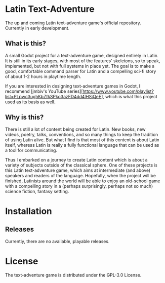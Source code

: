 # Latin Text-Adventure
The up and coming Latin text-adventure game's official repository. Currently in early development.

## What is this?

A small Godot project for a text-adventure game, designed entirely in Latin. It is still in its early stages, with most of the features' skeletons, so to speak, implemented, but not with full systems in place yet. The goal is to make a good, comfortable command parser for Latin and a compelling sci-fi story of about 1-2 hours in playtime length.

If you are interested in designing text-adventure games in Godot, I recommend [jmbiv's YouTube series][https://www.youtube.com/playlist?list=PLpwc3ughKbZfkSPko3azFD4dd4IHSiQeE], which is what this project used as its basis as well.

## Why is this?

There is still a lot of content being created for Latin. New books, new videos, poetry, talks, conventions, and so many things to keep the tradition of using Latin alive. But what I find is that most of this content is about Latin itself, whereas Latin is really a fully functional language that can be used as a tool for communicating. 

Thus I embarked on a journey to create Latin content which is about a variety of subjects outside of the classical sphere. One of these projects is this Latin text-adventure game, which aims at intermediate (and above) speakers and readers of the language. Hopefully, when the project will be finished, Latinists around the world will be able to enjoy an old-school game with a compelling story in a (perhaps surprisingly, perhaps not so much) science fiction, fantasy setting.

# Installation

## Releases

Currently, there are no available, playable releases.

# License

The text-adventure game is distributed under the GPL-3.0 License.
